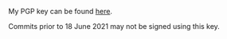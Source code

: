 My PGP key can be found [here](publickey.asc).

Commits prior to 18 June 2021 may not be signed using this key.

